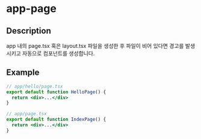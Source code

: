 # app-page

## Description

app 내의 page.tsx 혹은 layout.tsx 파일을 생성한 후 파일이 비어 있다면 경고를 발생시키고 자동으로 컴포넌트를 생성합니다.

## Example

```jsx
// app/hello/page.tsx
export default function HelloPage() {
  return <div>...</div>
}
```

```jsx
// app/page.tsx
export default function IndexPage() {
  return <div>...</div>
}
```

